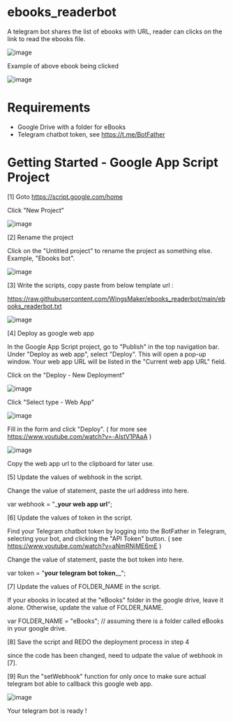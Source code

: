 # ebooks_readerbot
A telegram bot shares the list of ebooks with URL, reader can clicks on the link to read the ebooks file.

![image](https://user-images.githubusercontent.com/32192638/229261608-8df4dd8e-6904-4b3b-9532-604fa530229e.png)

Example of above ebook being clicked

![image](https://user-images.githubusercontent.com/32192638/229261705-28950827-29db-426d-909d-00cfffd3b1d5.png)


# Requirements
- Google Drive with a folder for eBooks
- Telegram chatbot token, see https://t.me/BotFather

# Getting Started - Google App Script Project
[1] Goto https://script.google.com/home 

Click "New Project" 

![image](https://user-images.githubusercontent.com/32192638/229261975-fa19519d-0a10-4e20-9642-065f30de4679.png)


[2] Rename the project

Click on the "Untitled project" to rename the project as something else. Example, "Ebooks bot".

![image](https://user-images.githubusercontent.com/32192638/229262072-5c90f86e-3459-42f5-b283-120079de578a.png)


[3] Write the scripts, copy paste from below template url :

https://raw.githubusercontent.com/WingsMaker/ebooks_readerbot/main/ebooks_readerbot.txt

![image](https://user-images.githubusercontent.com/32192638/229261805-e614d884-bfe5-4146-8c92-fccee8509eb1.png)

[4] Deploy as google web app

In the Google App Script project, go to "Publish" in the top navigation bar. 
Under "Deploy as web app", select "Deploy". This will open a pop-up window. 
Your web app URL will be listed in the "Current web app URL" field.

Click on the "Deploy - New Deployment"

![image](https://user-images.githubusercontent.com/32192638/209758084-a48fdfd0-4eb8-45be-af04-1642c3c05ed8.png)

Click "Select type - Web App"

![image](https://user-images.githubusercontent.com/32192638/209758240-b3d00b5c-09de-4355-be1d-b6193269409f.png)

Fill in the form and click "Deploy".
( for more see https://www.youtube.com/watch?v=-AlstV1PAaA )

![image](https://user-images.githubusercontent.com/32192638/209758768-29dda612-80c7-425e-8a39-e3e80d2fe5bc.png)

Copy the web app url to the clipboard for later use.

[5] Update the values of webhook in the script.

Change the value of statement, paste the url address into here.

var webhook = "___your web app url__";

[6] Update the values of token in the script.

Find your Telegram chatbot token by logging into the BotFather in Telegram, selecting your bot, 
and clicking the "API Token" button.
( see https://www.youtube.com/watch?v=aNmRNjME6mE )

Change the value of statement, paste the bot token into here.

var token = "__your telegram bot token____";

[7] Update the values of FOLDER_NAME in the script.

If your ebooks in located at the "eBooks" folder in the google drive, leave it alone.
Otherwise, update the value of FOLDER_NAME.

var FOLDER_NAME = "eBooks"; // assuming there is a folder called eBooks in your google drive.

[8] Save the script and REDO the deployment process in step 4 

since the code has been changed, need to udpate the value of webhook in [7].

[9] Run the "setWebhook" function for only once to make sure actual telegram bot 
able to callback this google web app.

![image](https://user-images.githubusercontent.com/32192638/229262318-1d1e0980-745b-4362-8363-200e6848be5e.png)

Your telegram bot is ready !
